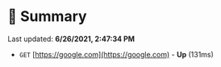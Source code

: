 # 📖 Summary
Last updated: **6/26/2021, 2:47:34 PM**

- `GET` [https://google.com](https://google.com) - **Up** (131ms)
